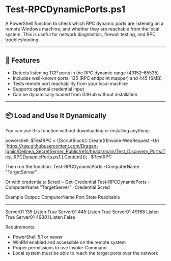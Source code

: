 # Test-RPCDynamicPorts.ps1

A PowerShell function to check which RPC dynamic ports are listening on a remote Windows machine, and whether they are reachable from the local system. This is useful for network diagnostics, firewall testing, and RPC troubleshooting.

---

## 🔧 Features

- Detects listening TCP ports in the RPC dynamic range (49152–65535)
- Includes well-known ports: 135 (RPC endpoint mapper) and 445 (SMB)
- Tests remote port reachability from your local machine
- Supports optional credential input
- Can be dynamically loaded from GitHub without installation

---

## 📦 Load and Use It Dynamically

You can use this function without downloading or installing anything:

powershell:
$TestRPC = ([ScriptBlock]::Create(((Invoke-WebRequest -Uri 'https://raw.githubusercontent.com/Dragan-Ignjic/Delinea_SecretServer_Public/refs/heads/main/Test_Discovery_Ports/Test-RPCDynamicPorts.ps1').Content))); . $TestRPC

Then run the function:
Test-RPCDynamicPorts -ComputerName "TargetServer"

Or with credentials:
$cred = Get-Credential
Test-RPCDynamicPorts -ComputerName "TargetServer" -Credential $cred

Example Output:
ComputerName Port State   Reachable
------------- ---- ------ ----------
Server01       135 Listen     True
Server01       445 Listen     True
Server01     49168 Listen     True
Server01     49301 Listen    False

Requirements:
- PowerShell 5.1 or newer
- WinRM enabled and accessible on the remote system
- Proper permissions to use Invoke-Command
- Local system must be able to reach the target ports over the network
